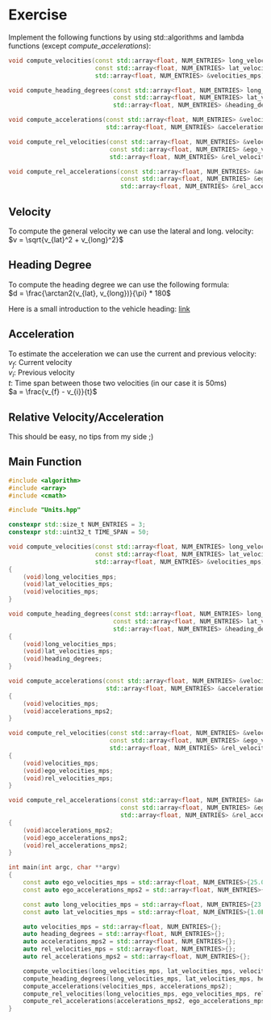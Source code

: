 # Exercise

Implement the following functions by using std::algorithms and lambda functions (except *compute_accelerations*):

```cpp
void compute_velocities(const std::array<float, NUM_ENTRIES> long_velocities_mps,
                        const std::array<float, NUM_ENTRIES> lat_velocities_mps,
                        std::array<float, NUM_ENTRIES> &velocities_mps);

void compute_heading_degrees(const std::array<float, NUM_ENTRIES> long_velocities_mps,
                             const std::array<float, NUM_ENTRIES> lat_velocities_mps,
                             std::array<float, NUM_ENTRIES> &heading_degrees);

void compute_accelerations(const std::array<float, NUM_ENTRIES> &velocities_mps,
                           std::array<float, NUM_ENTRIES> &accelerations_mps2);

void compute_rel_velocities(const std::array<float, NUM_ENTRIES> &velocities_mps,
                            const std::array<float, NUM_ENTRIES> &ego_velocities_mps,
                            std::array<float, NUM_ENTRIES> &rel_velocities_mps);

void compute_rel_accelerations(const std::array<float, NUM_ENTRIES> &accelerations_mps2,
                               const std::array<float, NUM_ENTRIES> &ego_accelerations_mps2,
                               std::array<float, NUM_ENTRIES> &rel_accelerations_mps2);
```

## Velocity

To compute the general velocity we can use the lateral and long. velocity:  
$v = \sqrt{v_{lat}^2 + v_{long}^2}$

## Heading Degree

To compute the heading degree we can use the following formula:  
$d = \frac{\arctan2(v_{lat}, v_{long})}{\pi} * 180$

Here is a small introduction to the vehicle heading: [link](http://street.umn.edu/VehControl/javahelp/HTML/Definition_of_Vehicle_Heading_and_Steeing_Angle.htm)  

## Acceleration

To estimate the acceleration we can use the current and previous velocity:  
$v_f$: Current velocity  
$v_i$: Previous velocity  
$t$: Time span between those two velocities (in our case it is 50ms)  
$a = \frac{v_{f} - v_{i}}{t}$

## Relative Velocity/Acceleration

This should be easy, no tips from my side ;)

## Main Function

```cpp
#include <algorithm>
#include <array>
#include <cmath>

#include "Units.hpp"

constexpr std::size_t NUM_ENTRIES = 3;
constexpr std::uint32_t TIME_SPAN = 50;

void compute_velocities(const std::array<float, NUM_ENTRIES> long_velocities_mps,
                        const std::array<float, NUM_ENTRIES> lat_velocities_mps,
                        std::array<float, NUM_ENTRIES> &velocities_mps)
{
    (void)long_velocities_mps;
    (void)lat_velocities_mps;
    (void)velocities_mps;
}

void compute_heading_degrees(const std::array<float, NUM_ENTRIES> long_velocities_mps,
                             const std::array<float, NUM_ENTRIES> lat_velocities_mps,
                             std::array<float, NUM_ENTRIES> &heading_degrees)
{
    (void)long_velocities_mps;
    (void)lat_velocities_mps;
    (void)heading_degrees;
}

void compute_accelerations(const std::array<float, NUM_ENTRIES> &velocities_mps,
                           std::array<float, NUM_ENTRIES> &accelerations_mps2)
{
    (void)velocities_mps;
    (void)accelerations_mps2;
}

void compute_rel_velocities(const std::array<float, NUM_ENTRIES> &velocities_mps,
                            const std::array<float, NUM_ENTRIES> &ego_velocities_mps,
                            std::array<float, NUM_ENTRIES> &rel_velocities_mps)
{
    (void)velocities_mps;
    (void)ego_velocities_mps;
    (void)rel_velocities_mps;
}

void compute_rel_accelerations(const std::array<float, NUM_ENTRIES> &accelerations_mps2,
                               const std::array<float, NUM_ENTRIES> &ego_accelerations_mps2,
                               std::array<float, NUM_ENTRIES> &rel_accelerations_mps2)
{
    (void)accelerations_mps2;
    (void)ego_accelerations_mps2;
    (void)rel_accelerations_mps2;
}

int main(int argc, char **argv)
{
    const auto ego_velocities_mps = std::array<float, NUM_ENTRIES>{25.0F, 25.6F, 26.2F};
    const auto ego_accelerations_mps2 = std::array<float, NUM_ENTRIES>{0.0F, 0.6F, 0.6F};

    const auto long_velocities_mps = std::array<float, NUM_ENTRIES>{23.0F, 25.0F, 27.0F};
    const auto lat_velocities_mps = std::array<float, NUM_ENTRIES>{1.0F, 1.2F, 1.1F};

    auto velocities_mps = std::array<float, NUM_ENTRIES>{};
    auto heading_degrees = std::array<float, NUM_ENTRIES>{};
    auto accelerations_mps2 = std::array<float, NUM_ENTRIES>{};
    auto rel_velocities_mps = std::array<float, NUM_ENTRIES>{};
    auto rel_accelerations_mps2 = std::array<float, NUM_ENTRIES>{};

    compute_velocities(long_velocities_mps, lat_velocities_mps, velocities_mps);
    compute_heading_degrees(long_velocities_mps, lat_velocities_mps, heading_degrees);
    compute_accelerations(velocities_mps, accelerations_mps2);
    compute_rel_velocities(long_velocities_mps, ego_velocities_mps, rel_velocities_mps);
    compute_rel_accelerations(accelerations_mps2, ego_accelerations_mps2, rel_accelerations_mps2);
}
```
